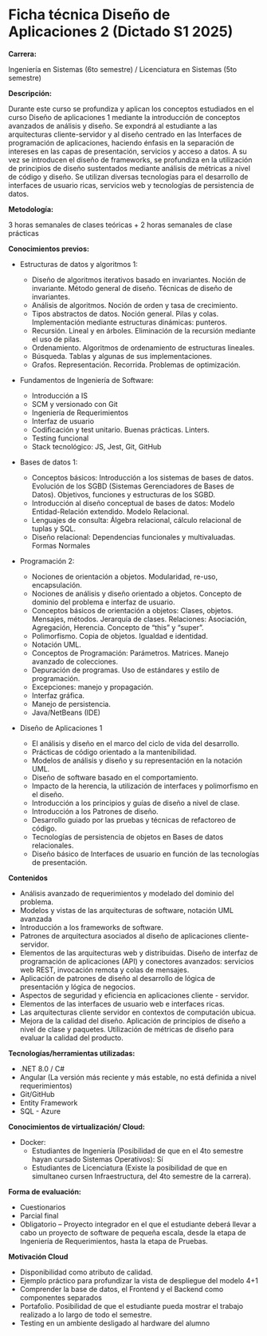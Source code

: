 # Ficha técnica Diseño de Aplicaciones 2 (Dictado S1 2025) 

**Carrera:** 

Ingeniería en Sistemas (6to semestre) / Licenciatura en Sistemas (5to semestre) 

**Descripción:**

Durante este curso se profundiza y aplican los conceptos estudiados en el curso Diseño de aplicaciones 1 mediante la introducción de conceptos avanzados de análisis y diseño. Se expondrá al estudiante a las arquitecturas cliente-servidor y al diseño centrado en las Interfaces de programación de aplicaciones, haciendo énfasis en la separación de intereses en las capas de presentación, servicios y acceso a datos. A su vez se introducen el diseño de frameworks, se profundiza en la utilización de principios de diseño sustentados mediante análisis de métricas a nivel de código y diseño. Se utilizan diversas tecnologías para el desarrollo de interfaces de usuario ricas, servicios web y tecnologías de persistencia de datos. 

**Metodología:** 

3 horas semanales de clases teóricas + 2 horas semanales de clase prácticas 

**Conocimientos previos:** 

- Estructuras de datos y algoritmos 1:
    - Diseño de algoritmos iterativos basado en invariantes. Noción de invariante. Método general de diseño. Técnicas de diseño de invariantes.  
    - Análisis de algoritmos. Noción de orden y tasa de crecimiento. 
    - Tipos abstractos de datos. Noción general. Pilas y colas. Implementación mediante estructuras dinámicas: punteros.
    - Recursión. Lineal y en árboles. Eliminación de la recursión mediante el uso de pilas.  
    - Ordenamiento. Algoritmos de ordenamiento de estructuras lineales.  
    - Búsqueda. Tablas y algunas de sus implementaciones.
    - Grafos. Representación. Recorrida. Problemas de optimización.  

- Fundamentos de Ingeniería de Software:  
    - Introducción a IS 
    - SCM y versionado con Git 
    - Ingeniería de Requerimientos 
    - Interfaz de usuario 
    - Codificación y test unitario. Buenas prácticas. Linters. 
    - Testing funcional 
    - Stack tecnológico: JS, Jest, Git, GitHub 

 - Bases de datos 1: 
    - Conceptos básicos: Introducción a los sistemas de bases de datos. Evolución de los SGBD (Sistemas Gerenciadores de Bases de Datos). Objetivos, funciones y estructuras de los SGBD.  
    - Introducción al diseño conceptual de bases de datos: Modelo Entidad-Relación extendido. Modelo Relacional. 
    - Lenguajes de consulta: Álgebra relacional, cálculo relacional de tuplas y SQL.  
    - Diseño relacional: Dependencias funcionales y multivaluadas. Formas Normales 

- Programación 2:  
    - Nociones de orientación a objetos. Modularidad, re-uso, encapsulación.  
    - Nociones de análisis y diseño orientado a objetos. Concepto de dominio del problema e interfaz de usuario.  
    - Conceptos básicos de orientación a objetos: Clases, objetos. Mensajes, métodos. Jerarquía de clases. Relaciones: Asociación, Agregación, Herencia. Concepto de “this” y “super”.  
    - Polimorfismo. Copia de objetos. Igualdad e identidad. 
    - Notación UML.  
    - Conceptos de Programación: Parámetros. Matrices. Manejo avanzado de colecciones.  
    - Depuración de programas. Uso de estándares y estilo de programación.
    - Excepciones: manejo y propagación.
    - Interfaz gráfica.
    - Manejo de persistencia.
    - Java/NetBeans (IDE) 

- Diseño de Aplicaciones 1 
    - El análisis y diseño en el marco del ciclo de vida del desarrollo.
    - Prácticas de código orientado a la mantenibilidad.
    - Modelos de análisis y diseño y su representación en la notación UML.
    - Diseño de software basado en el comportamiento.
    - Impacto de la herencia, la utilización de interfaces y polimorfismo en el diseño.
    - Introducción a los principios y guías de diseño a nivel de clase.
    - Introducción a los Patrones de diseño.
    - Desarrollo guiado por las pruebas y técnicas de refactoreo de código.
    - Tecnologías de persistencia de objetos en Bases de datos relacionales.
    - Diseño básico de Interfaces de usuario en función de las tecnologías de presentación.
      
**Contenidos**

  - Análisis avanzado de requerimientos y modelado del dominio del problema.  
  - Modelos y vistas de las arquitecturas de software, notación UML avanzada   
  - Introducción a los frameworks de software.  
  - Patrones de arquitectura asociados al diseño de aplicaciones cliente-servidor.  
  - Elementos de las arquitecturas web y distribuidas. Diseño de interfaz de programación de aplicaciones (API) y conectores avanzados: servicios web REST, invocación remota y colas de mensajes.  
  - Aplicación de patrones de diseño al desarrollo de lógica de presentación y lógica de negocios.  
  - Aspectos de seguridad y eficiencia en aplicaciones cliente - servidor.  
  - Elementos de las interfaces de usuario web e interfaces ricas.  
  - Las arquitecturas cliente servidor en contextos de computación ubicua.  
  - Mejora de la calidad del diseño. Aplicación de principios de diseño a nivel de clase y paquetes. Utilización de métricas de diseño para evaluar la calidad del producto. 

**Tecnologías/herramientas utilizadas:**  

- .NET 8.0 / C# 
- Angular (La versión más reciente y más estable, no está definida a nivel requerimientos)
- Git/GitHub 
- Entity Framework 
- SQL - Azure 

**Conocimientos de virtualización/ Cloud:**

- Docker:  
    - Estudiantes de Ingeniería (Posibilidad de que en el 4to semestre hayan cursado Sistemas Operativos): Sí
    - Estudiantes de Licenciatura (Existe la posibilidad de que en simultaneo cursen Infraestructura, del 4to semestre de la carrera). 

**Forma de evaluación:**

- Cuestionarios 
- Parcial final 
- Obligatorio
     – Proyecto integrador en el que el estudiante deberá llevar a cabo un proyecto de software de pequeña escala, desde la etapa de Ingeniería de Requerimientos, hasta la etapa de Pruebas. 

**Motivación Cloud**
- Disponibilidad como atributo de calidad. 
- Ejemplo práctico para profundizar la vista de despliegue del modelo 4+1
- Comprender la base de datos, el Frontend y el Backend como componentes separados
- Portafolio. Posibilidad de que el estudiante pueda mostrar el trabajo realizado a lo largo de todo el semestre. 
- Testing en un ambiente desligado al hardware del alumno 


 

 

 
